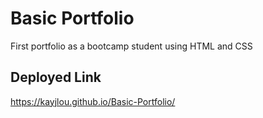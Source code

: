 # Basic Portfolio

First portfolio as a bootcamp student using HTML and CSS

## Deployed Link 
https://kayjlou.github.io/Basic-Portfolio/
